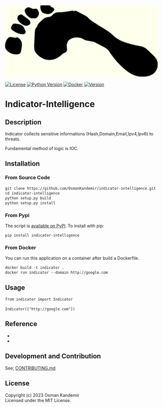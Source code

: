 
![Logo](img.png)

[![License](https://img.shields.io/badge/license-MIT-blue.svg)](https://raw.githubusercontent.com/smicallef/spiderfoot/master/LICENSE)
[![Python Version](https://img.shields.io/badge/python-3.7+-green)](https://www.python.org)
[![Docker](https://img.shields.io/badge/docker-build-important.svg?logo=Docker)](https://www.docker.com)
[![Version](https://img.shields.io/badge/version-1.0.1-blue.svg)](https://github.com/OsmanKandemir/indicator-intelligence)



# Indicator-Intelligence


## Description

Indicator collects sensitive informations (Hash,Domain,Email,Ipv4,Ipv6) to threats. 

Fundamental method of logic is IOC.

## Installation

### From Source Code

```
git clone https://github.com/OsmanKandemir/indicator-intelligence.git
cd indicator-intelligence
python setup.py build
python setup.py install
```

### From Pypi

The script is [available on PyPI](https://pypi.org/project/indicator-intelligence/). To install with pip:
```
pip install indicator-intelligence
```

### From Docker

You can run this application on a container after build a Dockerfile.

```
docker build -t indicator .
docker run indicator --domain http://google.com

```

## Usage

```
from indicator import Indicator

Indicator(["http://google.com"])
```


## Reference

- 
- 

## Development and Contribution

See; [CONTRIBUTING.md](CONTRIBUTING.md)

## License

Copyright (c) 2023 Osman Kandemir \
Licensed under the MIT License.